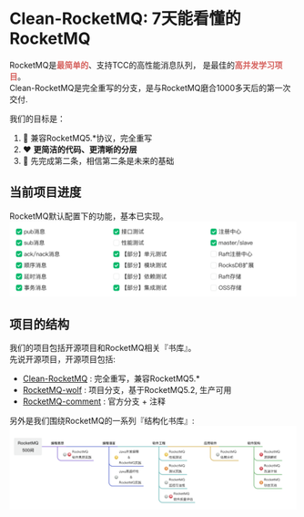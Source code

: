 # Clean-RocketMQ: 7天能看懂的RocketMQ 
RocketMQ是<strong style="color:#D55F5B;">最简单的</strong>、支持TCC的高性能消息队列，
是最佳的<strong style="color:#D55F5B;">高并发学习项目</strong>。<br />
Clean-RocketMQ是完全重写的分支，是与RocketMQ磨合1000多天后的第一次交付.

我们的目标是：
1. :rocket: 兼容RocketMQ5.*协议，完全重写
2. :heart: <strong>更简洁的代码、更清晰的分层</strong>
3. :brain: 先完成第二条，相信第二条是未来的基础

## 当前项目进度
RocketMQ默认配置下的功能，基本已实现。
![项目进度](/docs/cn/img/wolfmq-progress.png "项目进度")


## 项目的结构
我们的项目包括开源项目和RocketMQ相关『书库』。<br />
先说开源项目，开源项目包括:
* [Clean-RocketMQ](https://github.com/wolforest/clean-rocketmq) : 完全重写，兼容RocketMQ5.*
* [RocketMQ-wolf](https://github.com/wolforest/rocketmq-wolf) : 项目分支，基于RocketMQ5.2, 生产可用
* [RocketMQ-comment](https://github.com/wolforest/rocketmq-comment) : 官方分支 + 注释

另外是我们围绕RocketMQ的一系列『结构化书库』:
![RocketMQ书库](/docs/cn/img/rocketmq-books.png "RocketMQ书库")




